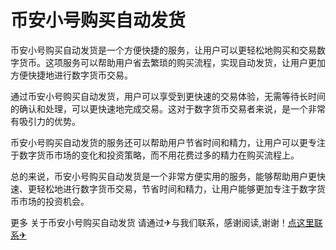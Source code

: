 # 币安小号购买自动发货

币安小号购买自动发货是一个方便快捷的服务，让用户可以更轻松地购买和交易数字货币。这项服务可以帮助用户省去繁琐的购买流程，实现自动发货，让用户更加方便快捷地进行数字货币交易。

通过币安小号购买自动发货，用户可以享受到更快速的交易体验，无需等待长时间的确认和处理，可以更快速地完成交易。这对于数字货币交易者来说，是一个非常有吸引力的优势。

币安小号购买自动发货的服务还可以帮助用户节省时间和精力，让用户可以更专注于数字货币市场的变化和投资策略，而不用花费过多的精力在购买流程上。

总的来说，币安小号购买自动发货是一个非常方便实用的服务，能够帮助用户更快速、更轻松地进行数字货币交易，节省时间和精力，让用户能够更加专注于数字货币市场的投资机会。

更多 关于币安小号购买自动发货 请通过✈与我们联系，感谢阅读,谢谢！[点这里联系✈](https://add.k02.cc)